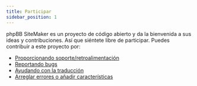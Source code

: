 ```yaml
---
title: Participar
sidebar_position: 1
---
```


phpBB SiteMaker es un proyecto de código abierto y da la bienvenida a sus ideas y contribuciones. Así que siéntete libre de participar. Puedes contribuir a este proyecto por:

* [Proporcionando soporte/retroalimentación](https://www.phpbb.com/customise/db/extension/phpbb_sitemaker_2)
* [Reportando bugs](https://github.com/blitze/phpBB-ext-sitemaker/issues)
* [Ayudando con la traducción](./translators.md)
* [Arreglar errores o añadir características](./pull-requests.md)

